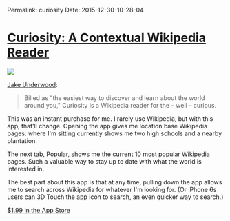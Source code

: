 Permalink: curiosity
Date: 2015-12-30-10-28-04


# [Curiosity: A Contextual Wikipedia Reader](https://itunes.apple.com/us/app/curiosity-by-tamper/id1045268097?mt=8&uo=4&at=1010laCC)

![](https://b4f4be4503d496c59edc-b58e21270a9318c13e5b111fa20f071d.ssl.cf1.rackcdn.com/image1451488501894.png)

[Jake Underwood](https://www.macstories.net/reviews/curiosity-a-contextual-wikipedia-reader/):

> Billed as "the easiest way to discover and learn about the world around you," Curiosity is a Wikipedia reader for the – well – curious.

This was an instant purchase for me. I rarely use Wikipedia, but with this app, that'll change. Opening the app gives me location base Wikipedia pages: where I'm sitting currently shows me two high schools and a nearby plantation.

The next tab, Popular, shows me the current 10 most popular Wikipedia pages. Such a valuable way to stay up to date with what the world is interested in.

The best part about this app is that at any time, pulling down the app allows me to search across Wikipedia for whatever I'm looking for. (Or iPhone 6s users can 3D Touch the app icon to search, an even quicker way to search.)

[$1.99 in the App Store](https://itunes.apple.com/us/app/curiosity-by-tamper/id1045268097?mt=8&uo=4&at=1010laCC)